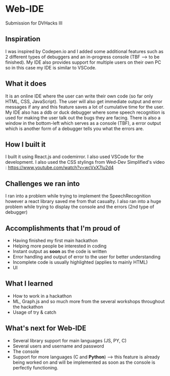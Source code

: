 # Web-IDE
Submission for DVHacks III

## Inspiration
I was inspired by Codepen.io and I added some additional features such as 2 different types of debuggers and an in-progress console (TBF --> to be finished). My IDE also provides support for multiple users on their own PC so in this case my IDE is similar to VSCode.

## What it does
It is an online IDE where the user can write their own code (so far only HTML, CSS, JavaScript). The user will also get immediate output and error messages if any and this feature saves a lot of cumulative time for the user. My IDE also has a ddb or duck debugger where some speech recognition is used for making the user talk out the bugs they are facing. There is also a window in the bottom-left which serves as a console (TBF), a error output which is another form of a debugger tells you what the errors are.

## How I built it
I built it using React.js and codemirror. I also used VSCode for the development. I also used the CSS stylings from Wed-Dev Simplified's video : https://www.youtube.com/watch?v=wcVxX7lu2d4

## Challenges we ran into
I ran into a problem while trying to implement the SpeechRecognition however a react library saved me from that casualty. I also ran into a huge problem while trying to display the console and the errors (2nd type of debugger)

## Accomplishments that I'm proud of
- Having finished my first main hackathon
- Helping more people be interested in coding
- Instant output as **soon** as the code is written
- Error handling and output of error to the user for better understanding
- Incomplete code is usually highlighted (applies to mainly HTML) 
- UI

## What I learned
- How to work in a hackathon
- ML, Graph.js and so much more from the several workshops throughout the hackathon
- Usage of try & catch

## What's next for Web-IDE
- Several library support for main languages (JS, PY, C)
- Several users and username and password
- The console
- Support for more languages (C and **Python**) --> this feature is already being worked on and will be implemented as soon as the console is perfectly functioning.
